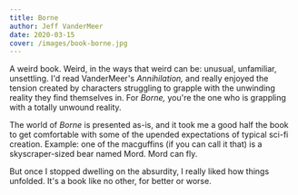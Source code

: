 ```yaml
---
title: Borne
author: Jeff VanderMeer
date: 2020-03-15
cover: /images/book-borne.jpg
---
```


A weird book. Weird, in the ways that weird can be: unusual, unfamiliar, unsettling. I'd read VanderMeer's _Annihilation,_ and really enjoyed the tension created by characters struggling to grapple with the unwinding reality they find themselves in. For _Borne,_ you're the one who is grappling with a totally unwound reality.

The world of _Borne_ is presented as-is, and it took me a good half the book to get comfortable with some of the upended expectations of typical sci-fi creation. Example: one of the macguffins (if you can call it that) is a skyscraper-sized bear named Mord. Mord can fly.

But once I stopped dwelling on the absurdity, I really liked how things unfolded. It's a book like no other, for better or worse.